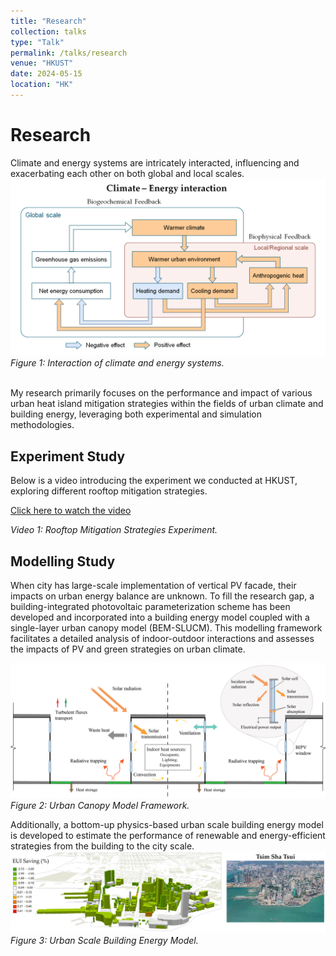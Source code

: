 ```yaml
---
title: "Research"
collection: talks
type: "Talk"
permalink: /talks/research
venue: "HKUST"
date: 2024-05-15
location: "HK"
---
```



Research
======
Climate and energy systems are intricately interacted, influencing and exacerbating each other on both global and local scales.
![Climate-Energy Interaction Diagram](/images/C_E.png)
*Figure 1: Interaction of climate and energy systems.*

<br>
My research primarily focuses on the performance and impact of various urban heat island mitigation strategies within the fields of urban climate and building energy, leveraging both experimental and simulation methodologies. 

<br>
<h2>Experiment Study</h2>
Below is a video introducing the experiment we conducted at HKUST, exploring different rooftop mitigation strategies.

  [Click here to watch the video](http://chenlt326.github.io/files/PVIGR_480p.mp4)

*Video 1: Rooftop Mitigation Strategies Experiment.*
<br>

<h2>Modelling Study</h2>
When city has large-scale implementation of vertical PV facade, their impacts on urban energy balance are unknown. To fill the research gap, a building-integrated photovoltaic parameterization scheme has been developed and incorporated into a building energy model coupled with a single-layer urban canopy model (BEM-SLUCM). This modelling framework facilitates a detailed analysis of indoor-outdoor interactions and assesses the impacts of PV and green strategies on urban climate.

![UCM Diagram](/images/UCM.png)
*Figure 2: Urban Canopy Model Framework.*


Additionally, a bottom-up physics-based urban scale building energy model is developed to estimate the performance of renewable and energy-efficient strategies from the building to the city scale.
![Urban Building Energy Model](/images/UBEM.png)
*Figure 3: Urban Scale Building Energy Model.*
